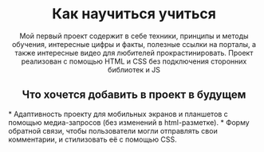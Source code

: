 <h1 align="center">Как научиться учиться</h1>
<p align="center">Мой первый проект содержит в себе техники, принципы и методы обучения, интересные цифры и факты, полезные ссылки на порталы, а также интересные видео для любителей прокрастинировать. Проект реализован с помощью HTML и CSS без подключения сторонних библиотек и JS</p>
<h2 align="center">Что хочется добавить в проект в будущем</h1>
* Адаптивность проекту для мобильных экранов и планшетов с помощью медиа-запросов (без изменений в html-разметке).
* Форму обратной связи, чтобы пользователи могли отправлять свои комментарии, и стилизовать её с помощью CSS.